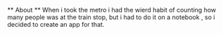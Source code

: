 ** About **
When i took the metro i had the wierd habit of counting how many people was at the train stop, but i had to do it on a notebook , so i decided to create an app for that.
